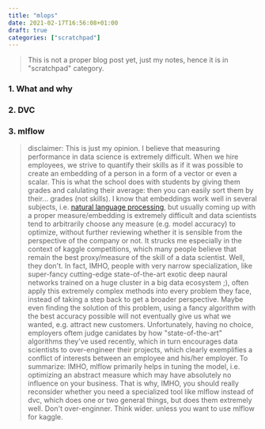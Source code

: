 ```yaml
---
title: "mlops"
date: 2021-02-17T16:56:08+01:00
draft: true
categories: ["scratchpad"]
---
```


> This is not a proper blog post yet, just my notes, hence it is in "scratchpad" category.

### 1. What and why

### 2. DVC

### 3. mlflow

> disclaimer: This is just my opinion. I believe that measuring performance in data science is extremely difficult. When we hire employees, we strive to quantify their skills as if it was possible to create an embedding of a person in a form of a vector or even a scalar. This is what the school does with students by giving them grades and calulating their average: then you can easily sort them by their... grades (not skills). I know that embeddings work well in several subjects, i.e. [natural language processing](https://greysweater42@github.io/nlp), but usually coming up with a proper measure/embedding is extremely difficult and data scientists tend to arbitrarily choose any measure (e.g. model accuracy) to optimize, without further reviewing whether it is sensible from the perspective of the company or not. It strucks me especially in the context of kaggle competitions, which many people believe that remain the best proxy/measure of the skill of a data scientist. Well, they don't. In fact, IMHO, people with very narrow specialization, like super-fancy cutting-edge state-of-the-art exotic deep naural networks trained on a huge cluster in a big data ecosystem ;), often apply this extremely complex methods into every problem they face, instead of taking a step back to get a broader perspective. Maybe even finding the solution of this problem, using a fancy algorithm with the best accuracy possible will not eventually give us what we wanted, e.g. attract new customers. Unfortunately, having no choice, employers oftem judge canidates by how "state-of-the-art" algorithms they've used recently, which in turn encourages data scientists to over-engineer their projects, which clearly exemplifies a conflict of interests between an employee and his/her employer. To summarize: IMHO, mlflow primarily helps in tuning the model, i.e. optimizing an abstract measure which may have absolutely no influence on your business. That is why, IMHO, you should really reconsider whether you need a specialized tool like mlflow instead of dvc, which does one or two general things, but does them extremely well. Don't over-enginner. Think wider.
> unless you want to use mlflow for kaggle.

